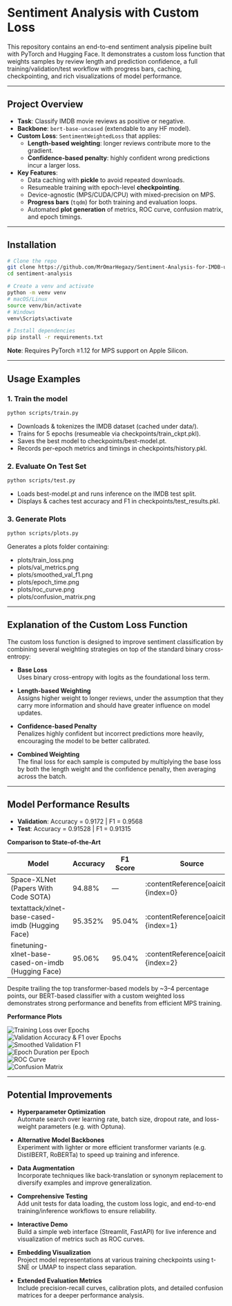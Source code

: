 # Sentiment Analysis with Custom Loss

This repository contains an end-to-end sentiment analysis pipeline built with PyTorch and Hugging Face. It demonstrates a custom loss function that weights samples by review length and prediction confidence, a full training/validation/test workflow with progress bars, caching, checkpointing, and rich visualizations of model performance.

---

## Project Overview

- **Task**: Classify IMDB movie reviews as positive or negative.
- **Backbone**: `bert-base-uncased` (extendable to any HF model).
- **Custom Loss**: `SentimentWeightedLoss` that applies:
  - **Length-based weighting**: longer reviews contribute more to the gradient.
  - **Confidence-based penalty**: highly confident wrong predictions incur a larger loss.
- **Key Features**:
  - Data caching with **pickle** to avoid repeated downloads.
  - Resumeable training with epoch-level **checkpointing**.
  - Device-agnostic (MPS/CUDA/CPU) with mixed-precision on MPS.
  - **Progress bars** (`tqdm`) for both training and evaluation loops.
  - Automated **plot generation** of metrics, ROC curve, confusion matrix, and epoch timings.

---

## Installation

```bash
# Clone the repo
git clone https://github.com/MrOmarHegazy/Sentiment-Analysis-for-IMDB-using-Deep-Learning.git
cd sentiment-analysis

# Create a venv and activate
python -m venv venv
# macOS/Linux
source venv/bin/activate
# Windows
venv\Scripts\activate

# Install dependencies
pip install -r requirements.txt

```

**Note**: Requires PyTorch ≥1.12 for MPS support on Apple Silicon.

---

## Usage Examples

### 1. Train the model

```bash
python scripts/train.py
```

- Downloads & tokenizes the IMDB dataset (cached under data/).
- Trains for 5 epochs (resumeable via checkpoints/train_ckpt.pkl).
- Saves the best model to checkpoints/best-model.pt.
- Records per-epoch metrics and timings in checkpoints/history.pkl.

### 2. Evaluate On Test Set

```bash
python scripts/test.py
```

- Loads best-model.pt and runs inference on the IMDB test split.
- Displays & caches test accuracy and F1 in checkpoints/test_results.pkl.

### 3. Generate Plots

```bash
python scripts/plots.py
```

Generates a plots folder containing:

- plots/train_loss.png
- plots/val_metrics.png
- plots/smoothed_val_f1.png
- plots/epoch_time.png
- plots/roc_curve.png
- plots/confusion_matrix.png

---

## Explanation of the Custom Loss Function

The custom loss function is designed to improve sentiment classification by combining several weighting strategies on top of the standard binary cross-entropy:

- **Base Loss**  
  Uses binary cross-entropy with logits as the foundational loss term.

- **Length-based Weighting**  
  Assigns higher weight to longer reviews, under the assumption that they carry more information and should have greater influence on model updates.

- **Confidence-based Penalty**  
  Penalizes highly confident but incorrect predictions more heavily, encouraging the model to be better calibrated.

- **Combined Weighting**  
  The final loss for each sample is computed by multiplying the base loss by both the length weight and the confidence penalty, then averaging across the batch.

---

##  Model Performance Results

- **Validation**: Accuracy = 0.9172 | F1 = 0.9568  
- **Test**: Accuracy = 0.91528 | F1 = 0.91315  

**Comparison to State-of-the-Art**

| Model                                              | Accuracy | F1 Score | Source                                  |
|----------------------------------------------------|----------|----------|-----------------------------------------|
| Space-XLNet (Papers With Code SOTA)                | 94.88%   | —        | :contentReference[oaicite:0]{index=0} |
| textattack/xlnet-base-cased-imdb (Hugging Face)    | 95.352%  | 95.04%   | :contentReference[oaicite:1]{index=1} |
| finetuning-xlnet-base-cased-on-imdb (Hugging Face) | 95.06%   | 95.04%   | :contentReference[oaicite:2]{index=2} |

Despite trailing the top transformer-based models by ~3–4 percentage points, our BERT-based classifier with a custom weighted loss demonstrates strong performance and benefits from efficient MPS training.

**Performance Plots**

![Training Loss over Epochs](plots/train_loss.png)  
![Validation Accuracy & F1 over Epochs](plots/val_metrics.png)  
![Smoothed Validation F1](plots/smoothed_val_f1.png)  
![Epoch Duration per Epoch](plots/epoch_time.png)  
![ROC Curve](plots/roc_curve.png)  
![Confusion Matrix](plots/confusion_matrix.png)  


---

## Potential Improvements

- **Hyperparameter Optimization**  
  Automate search over learning rate, batch size, dropout rate, and loss-weight parameters (e.g. with Optuna).

- **Alternative Model Backbones**  
  Experiment with lighter or more efficient transformer variants (e.g. DistilBERT, RoBERTa) to speed up training and inference.

- **Data Augmentation**  
  Incorporate techniques like back-translation or synonym replacement to diversify examples and improve generalization.

- **Comprehensive Testing**  
  Add unit tests for data loading, the custom loss logic, and end-to-end training/inference workflows to ensure reliability.

- **Interactive Demo**  
  Build a simple web interface (Streamlit, FastAPI) for live inference and visualization of metrics such as ROC curves.

- **Embedding Visualization**  
  Project model representations at various training checkpoints using t-SNE or UMAP to inspect class separation.

- **Extended Evaluation Metrics**  
  Include precision-recall curves, calibration plots, and detailed confusion matrices for a deeper performance analysis.
